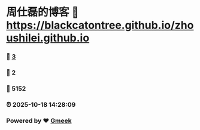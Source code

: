 # 周仕磊的博客 :link: https://blackcatontree.github.io/zhoushilei.github.io 
### :page_facing_up: [3](https://blackcatontree.github.io/zhoushilei.github.io/tag.html) 
### :speech_balloon: 2 
### :hibiscus: 5152 
### :alarm_clock: 2025-10-18 14:28:09 
### Powered by :heart: [Gmeek](https://github.com/Meekdai/Gmeek)
